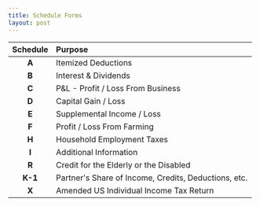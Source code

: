 ```yaml
---
title: Schedule Forms
layout: post
---
```


| Schedule | Purpose |
|:-----:|:--|
| **A** | Itemized Deductions |
| **B** | Interest & Dividends |
| **C** | P&L - Profit / Loss From Business |
| **D** | Capital Gain / Loss |
| **E** | Supplemental Income / Loss |
| **F** | Profit / Loss From Farming |
| **H** | Household Employment Taxes |
| **I** | Additional Information |
| **R** | Credit for the Elderly or the Disabled |
| **K-1** | Partner's Share of Income, Credits, Deductions, etc. |
| **X** | Amended US Individual Income Tax Return |
